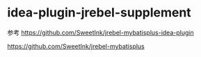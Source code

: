 # idea-plugin-jrebel-supplement

参考
  https://github.com/SweetInk/jrebel-mybatisplus-idea-plugin

  https://github.com/SweetInk/jrebel-mybatisplus
  
